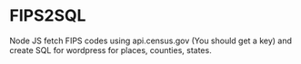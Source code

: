 # FIPS2SQL
Node JS fetch FIPS codes using api.census.gov (You should get a key) and create SQL for wordpress for places, counties, states.
